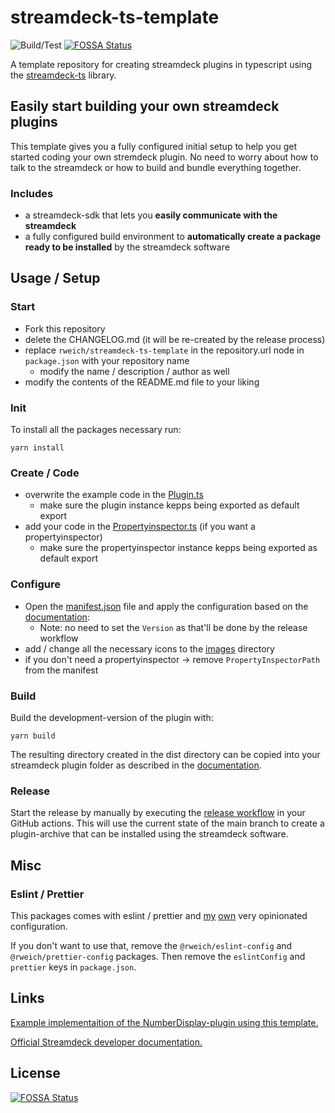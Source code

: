 # streamdeck-ts-template

![Build/Test](https://github.com/rweich/streamdeck-ts-template/workflows/Build%2FTest/badge.svg)
[![FOSSA Status](https://app.fossa.com/api/projects/git%2Bgithub.com%2Frweich%2Fstreamdeck-ts-template.svg?type=shield)](https://app.fossa.com/projects/git%2Bgithub.com%2Frweich%2Fstreamdeck-ts-template?ref=badge_shield)

A template repository for creating streamdeck plugins in typescript using the [streamdeck-ts](https://github.com/rweich/streamdeck-ts) library.

## Easily start building your own streamdeck plugins

This template gives you a fully configured initial setup to help you get started coding your own stremdeck plugin.
No need to worry about how to talk to the streamdeck or how to build and bundle everything together.

### Includes
- a streamdeck-sdk that lets you **easily communicate with the streamdeck**
- a fully configured build environment to **automatically create a package ready to be installed** by the streamdeck software

## Usage / Setup

### Start
- Fork this repository
- delete the CHANGELOG.md (it will be re-created by the release process)
- replace `rweich/streamdeck-ts-template` in the repository.url node in `package.json` with your repository name
  - modify the name / description / author as well
- modify the contents of the README.md file to your liking

### Init
To install all the packages necessary run:
```shell
yarn install
```

### Create / Code
- overwrite the example code in the [Plugin.ts](src/Plugin.ts)
  - make sure the plugin instance kepps being exported as default export
- add your code in the [Propertyinspector.ts](src/Propertyinspector.ts) (if you want a propertyinspector)
  - make sure the propertyinspector instance kepps being exported as default export

### Configure
- Open the [manifest.json](assets/manifest.json) file and apply the configuration based on the [documentation](https://developer.elgato.com/documentation/stream-deck/sdk/manifest/):
  - Note: no need to set the `Version` as that'll be done by the release workflow
- add / change all the necessary icons to the [images](./assets/images) directory
- if you don't need a propertyinspector -> remove `PropertyInspectorPath` from the manifest

### Build
Build the development-version of the plugin with:
```shell
yarn build
```
The resulting directory created in the dist directory can be copied into your streamdeck plugin folder as described in the [documentation](https://developer.elgato.com/documentation/stream-deck/sdk/create-your-own-plugin/).

### Release
Start the release by manually by executing the [release workflow](.github/workflows/release.yml) in your GitHub actions.
This will use the current state of the main branch to create a plugin-archive that can be installed using the streamdeck software.

## Misc

### Eslint / Prettier

This packages comes with eslint / prettier and [my](https://github.com/rweich/eslint-config) [own](https://github.com/rweich/prettier-config) very opinionated configuration.

If you don't want to use that, remove the `@rweich/eslint-config` and `@rweich/prettier-config` packages. Then remove the `eslintConfig` and `prettier` keys in `package.json`.

## Links
[Example implementaition of the NumberDisplay-plugin using this template.]()

[Official Streamdeck developer documentation.](https://developer.elgato.com/documentation/)


## License
[![FOSSA Status](https://app.fossa.com/api/projects/git%2Bgithub.com%2Frweich%2Fstreamdeck-ts-template.svg?type=large)](https://app.fossa.com/projects/git%2Bgithub.com%2Frweich%2Fstreamdeck-ts-template?ref=badge_large)
